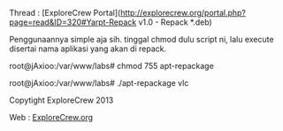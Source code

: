 Thread : [ExploreCrew Portal](http://explorecrew.org/portal.php?page=read&ID=320#Yarpt-Repack v1.0 - Repack *.deb)


Penggunaannya simple aja sih. tinggal chmod dulu script ni, lalu execute disertai nama aplikasi yang akan di repack. 

root@jAxioo:/var/www/labs# chmod 755 apt-repackage

root@jAxioo:/var/www/labs# ./apt-repackage vlc


Copytight ExploreCrew 2013 

Web : [ExploreCrew.org](http://forum.explorecrew.org)
